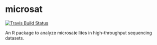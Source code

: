 # microsat

[![Travis Build Status](https://travis-ci.org/ressy/microsat.svg?branch=master)](https://travis-ci.org/ressy/microsat)

An R package to analyze microsatellites in high-throughput sequencing datasets.
